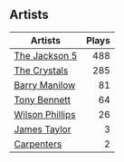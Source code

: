 ## Artists
Artists | Plays 
----- | -----: 
[The Jackson 5](/artists/the-jackson-5-35053) | 488
[The Crystals](/artists/the-crystals-988) | 285
[Barry Manilow](/artists/barry-manilow-31897) | 81
[Tony Bennett](/artists/tony-bennett-2564) | 64
[Wilson Phillips](/artists/wilson-phillips-29912) | 26
[James Taylor](/artists/james-taylor-5709) | 3
[Carpenters](/artists/carpenters-39303) | 2

